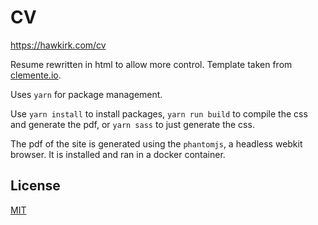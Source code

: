 # CV

https://hawkirk.com/cv

Resume rewritten in html to allow more control. Template taken from [clemente.io](https://clemente.io).

Uses `yarn` for package management.

Use `yarn install` to install packages, `yarn run build` to compile the css and generate the pdf, or `yarn sass` to just generate the css.

The pdf of the site is generated using the `phantomjs`, a headless webkit browser. It is installed and ran in a docker container.

## License

[MIT](docs/LICENSE.txt)
